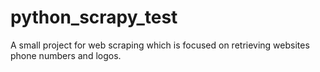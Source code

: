 # python_scrapy_test
A small project for web scraping which is focused on retrieving websites phone numbers and logos.
